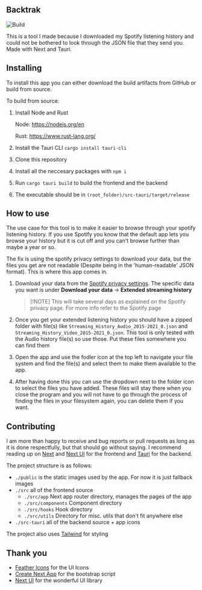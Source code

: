 ## Backtrak

![Build](https://github.com/maxty99/spotify-timeline/actions/workflows/main.yml/badge.svg)

This is a tool I made because I downloaded my Spotify listening history and
could not be bothered to look through the JSON file that they send you. Made
with Next and Tauri.

## Installing

To install this app you can either download the build artifacts from GitHub or
build from source.

To build from source:

1. Install Node and Rust

   Node: https://nodejs.org/en

   Rust: https://www.rust-lang.org/

2. Install the Tauri CLI `cargo install tauri-cli`

3) Clone this repository

4) Install all the neccesary packages with `npm i`

5) Run `cargo tauri build` to build the frontend and the backend
6) The executable should be in `(root_folder)/src-tauri/target/release`

## How to use

The use case for this tool is to make it easier to browse through your spotify
listening history. If you use Spotify you know that the default app lets you
browse your history but it is cut off and you can't browse further than maybe a
year or so.

The fix is using the spotify privacy settings to download your data, but the
files you get are not readable (Despite being in the 'human-readable' JSON
format). This is where this app comes in.

1. Download your data from the
   [Spotify privacy settings](https://www.spotify.com/ca-en/account/privacy/).
   The specific data you want is under **Download your data** -> **Extended
   streaming history**
   > [!NOTE] This will take several days as explained on the Spotify privacy
   > page. For more info refer to the Spotify page

2. Once you get your extended listening history you should have a zipped folder
   with file(s) like `Streaming_History_Audio_2015-2021_0.json` and
   `Streaming_History_Video_2015-2021_0.json`. This tool is only tested with the
   Audio history file(s) so use those. Put these files somewhere you can find
   them

3. Open the app and use the fodler icon at the top left to navigate your file
   system and find the file(s) and select them to make them available to the
   app.

4. After having done this you can use the dropdown next to the folder icon to
   select the files you have added. These files will stay there when you close
   the program and you will not have to go through the process of finding the
   files in your filesystem again, you can delete them if you want.

## Contributing

I am more than happy to receive and bug reports or pull requests as long as it
is done respectfully, but that should go without saying. I recommend reading up
on [Next](https://nextjs.org/docs) and [Next UI](https://nextui.org/) for the
frontend and [Tauri](https://tauri.app/v1/guides/) for the backend.

The project structure is as follows:

- `./public` is the static images used by the app. For now it is just fallback
  images
- `./src` all of the frontend source
  - `./src/app` Next app router directory, manages the pages of the app
  - `./src/components` Component directory
  - `./src/hooks` Hook directory
  - `./src/utils` Directory for misc. utils that don't fit anywhere else
- `./src-tauri` all of the backend source + app icons

The project also uses [Tailwind](https://tailwindcss.com/docs/installation) for
styling

## Thank you

- [Feather Icons](https://feathericons.com/) for the UI Icons
- [Create Next App](https://github.com/vercel/next.js/tree/canary/packages/create-next-app)
  for the bootstrap script
- [Next UI](https://nextui.org/) for the wonderful UI library
